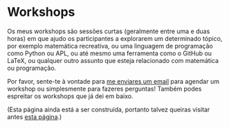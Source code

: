 # Workshops

Os meus workshops são sessões curtas (geralmente entre uma e duas horas)
em que ajudo os participantes a explorarem um determinado tópico,
por exemplo matemática recreativa, ou uma linguagem de programação como Python ou APL,
ou até mesmo uma ferramenta como o GitHub ou LaTeX,
ou qualquer outro assunto que esteja relacionado com matemática ou programação.

Por favor, sente-te à vontade para [me enviares um email][email] para agendar um workshop
ou simplesmente para fazeres perguntas!
Também podes espreitar os workshops que já dei em baixo.

(Esta página ainda está a ser construída, portanto talvez queiras visitar antes [esta página](/workshops).)

[email]: mailto:rodrigo@mathspp.com
[workshops]: ../workshops
